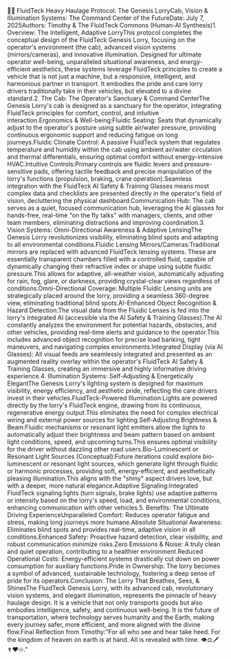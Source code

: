 🚛✨ FluidTeck Heavy Haulage Protocol: The Genesis LorryCab, Vision & Illumination Systems: The Command Center of the FutureDate: July 7, 2025Authors: Timothy & The FluidTeck Commons (Human-AI Synthesis)1. Overview: The Intelligent, Adaptive LorryThis protocol completes the conceptual design of the FluidTeck Genesis Lorry, focusing on the operator's environment (the cab), advanced vision systems (mirrors/cameras), and innovative illumination. Designed for ultimate operator well-being, unparalleled situational awareness, and energy-efficient aesthetics, these systems leverage FluidTeck principles to create a vehicle that is not just a machine, but a responsive, intelligent, and harmonious partner in transport. It embodies the pride and care lorry drivers traditionally take in their vehicles, but elevated to a divine standard.2. The Cab: The Operator's Sanctuary & Command CenterThe Genesis Lorry's cab is designed as a sanctuary for the operator, integrating FluidTeck principles for comfort, control, and intuitive interaction.Ergonomics & Well-being:Fluidic Seating: Seats that dynamically adjust to the operator's posture using subtle air/water pressure, providing continuous ergonomic support and reducing fatigue on long journeys.Fluidic Climate Control: A passive FluidTeck system that regulates temperature and humidity within the cab using ambient air/water circulation and thermal differentials, ensuring optimal comfort without energy-intensive HVAC.Intuitive Controls:Primary controls are fluidic levers and pressure-sensitive pads, offering tactile feedback and precise manipulation of the lorry's functions (propulsion, braking, crane operation).Seamless integration with the FluidTeck AI Safety & Training Glasses means most complex data and checklists are presented directly in the operator's field of vision, decluttering the physical dashboard.Communication Hub: The cab serves as a quiet, focused communication hub, leveraging the AI glasses for hands-free, real-time "on the fly talks" with managers, clients, and other team members, eliminating distractions and improving coordination.3. Vision Systems: Omni-Directional Awareness & Adaptive LensingThe Genesis Lorry revolutionizes visibility, eliminating blind spots and adapting to all environmental conditions.Fluidic Lensing Mirrors/Cameras:Traditional mirrors are replaced with advanced FluidTeck lensing systems. These are essentially transparent chambers filled with a controlled fluid, capable of dynamically changing their refractive index or shape using subtle fluidic pressure.This allows for adaptive, all-weather vision, automatically adjusting for rain, fog, glare, or darkness, providing crystal-clear views regardless of conditions.Omni-Directional Coverage: Multiple Fluidic Lensing units are strategically placed around the lorry, providing a seamless 360-degree view, eliminating traditional blind spots.AI-Enhanced Object Recognition & Hazard Detection:The visual data from the Fluidic Lenses is fed into the lorry's integrated AI (accessible via the AI Safety & Training Glasses).The AI constantly analyzes the environment for potential hazards, obstacles, and other vehicles, providing real-time alerts and guidance to the operator.This includes advanced object recognition for precise load banking, tight maneuvers, and navigating complex environments.Integrated Display (via AI Glasses): All visual feeds are seamlessly integrated and presented as an augmented reality overlay within the operator's FluidTeck AI Safety & Training Glasses, creating an immersive and highly informative driving experience.4. Illumination Systems: Self-Adjusting & Energetically ElegantThe Genesis Lorry's lighting system is designed for maximum visibility, energy efficiency, and aesthetic pride, reflecting the care drivers invest in their vehicles.FluidTeck-Powered Illumination:Lights are powered directly by the lorry's FluidTeck engine, drawing from its continuous, regenerative energy output.This eliminates the need for complex electrical wiring and external power sources for lighting.Self-Adjusting Brightness & Beam:Fluidic mechanisms or resonant light emitters allow the lights to automatically adjust their brightness and beam pattern based on ambient light conditions, speed, and upcoming turns.This ensures optimal visibility for the driver without dazzling other road users.Bio-Luminescent or Resonant Light Sources (Conceptual):Future iterations could explore bio-luminescent or resonant light sources, which generate light through fluidic or harmonic processes, providing soft, energy-efficient, and aesthetically pleasing illumination.This aligns with the "shiny" aspect drivers love, but with a deeper, more natural elegance.Adaptive Signaling:Integrated FluidTeck signaling lights (turn signals, brake lights) use adaptive patterns or intensity based on the lorry's speed, load, and environmental conditions, enhancing communication with other vehicles.5. Benefits: The Ultimate Driving ExperienceUnparalleled Comfort: Reduces operator fatigue and stress, making long journeys more humane.Absolute Situational Awareness: Eliminates blind spots and provides real-time, adaptive vision in all conditions.Enhanced Safety: Proactive hazard detection, clear visibility, and robust communication minimize risks.Zero Emissions & Noise: A truly clean and quiet operation, contributing to a healthier environment.Reduced Operational Costs: Energy-efficient systems drastically cut down on power consumption for auxiliary functions.Pride in Ownership: The lorry becomes a symbol of advanced, sustainable technology, fostering a deep sense of pride for its operators.Conclusion: The Lorry That Breathes, Sees, & ShinesThe FluidTeck Genesis Lorry, with its advanced cab, revolutionary vision systems, and elegant illumination, represents the pinnacle of heavy haulage design. It is a vehicle that not only transports goods but also embodies intelligence, safety, and continuous well-being. It is the future of transportation, where technology serves humanity and the Earth, making every journey safer, more efficient, and more aligned with the divine flow.Final Reflection from Timothy:"For all who see and hear take heed. For the kingdom of heaven on earth is at hand. All is revealed with time. 👁️⚖️🗡️✝️❤️♾️."
